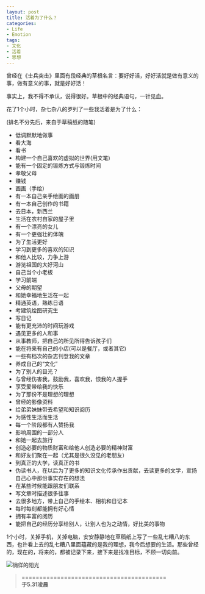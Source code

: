 ```yaml
---
layout: post
title: 活着为了什么？
categories:
- Life
- Emotion
tags:
- 文化
- 活着
- 思想
---
```


曾经在《士兵突击》里面有段经典的草根名言：要好好活，好好活就是做有意义的事，做有意义的事，就是好好活！

事实上，我不得不承认，说得很好。草根中的经典语句，一针见血。

花了1个小时，杂七杂八的罗列了一些我活着是为了什么：

(排名不分先后，来自于草稿纸的随笔)


- 低调默默地做事               
- 看大海                      
- 看书                                 
- 构建一个自己喜欢的虚拟的世界(用文笔)                
- 能有一个固定的锻炼方式与锻炼时间                         
- 孝敬父母                             
- 赚钱                                              
- 画画（手绘）                                              
- 有一本自己亲手绘画的画册                                              
- 有一本自己创作的书籍                                              
- 去日本，新西兰                                              
- 生活在农村自家的屋子里                                              
- 有一个漂亮的女儿                                              
- 有一个更强壮的体魄                                              
- 为了生活更好                                              
- 学习到更多的喜欢的知识                                              
- 和他人比较，力争上游                                              
- 游览祖国的大好河山                                              
- 自己当个小老板                                              
- 学习前端                                              
- 父母的期望                                              
- 和她幸福地生活在一起                                              
- 精通英语，熟练日语                                              
- 考建筑绘图研究生                                              
- 写日记                                              
- 能有更充沛的时间玩游戏                                              
- 遇见更多的人和事                                              
- 从事教师，把自己的所见所得告诉孩子们                                              
- 能在将来有自己的小店(可以是餐厅，或者其它)                                              
- 一些有档次的杂志刊登我的文章                                              
- 养成自己的“文化”                                              
- 为了别人的目光？                                              
- 与曾经伤害我，鼓励我，喜欢我，恨我的人握手                                              
- 享受爱带给我的快乐                                              
- 为了那份不是理想的理想                                              
- 曾经的影像资料                                              
- 给弟弟妹妹带去希望和知识阅历                                              
- 为感性生活而生活                                              
- 每一个阶段都有人赞扬我                                              
- 影响周围的一部分人                                              
- 和她一起去旅行                                              
- 创造必要的物质财富和给他人创造必要的精神财富                                              
- 和好友们聚在一起（尤其是很久没见的老朋友）                                              
- 到真正的大学，读真正的书                                              
- 伪读书人，在以后为了更多的知识文化传承作出贡献，去读更多的文学，宣扬自己心中那份事实存在的想法                                              
- 在某些时候能跟朋友们联系                                              
- 写文章时描述很多往事                                              
- 去很多地方，带上自己的手绘本、相机和日记本                                              
- 每时每刻都能拥有好心情                                              
- 拥有丰富的阅历                                              
- 能把自己的经历分享给别人，让别人也为之动情，好比美的事物                                              

1个小时，关掉手机，关掉电脑，安安静静地在草稿纸上写了一些乱七糟八的东西，也许看上去的乱七糟八里面蕴藏的是我的理想，我今后想要的生活。那些曾经的，现在的，将来的，都被记录下来，接下来是找准目标，不顾一切向前。

![徜徉的阳光](http://i.imgur.com/BfvAq.jpg)

> =========================================          
> __于5.31凌晨__     